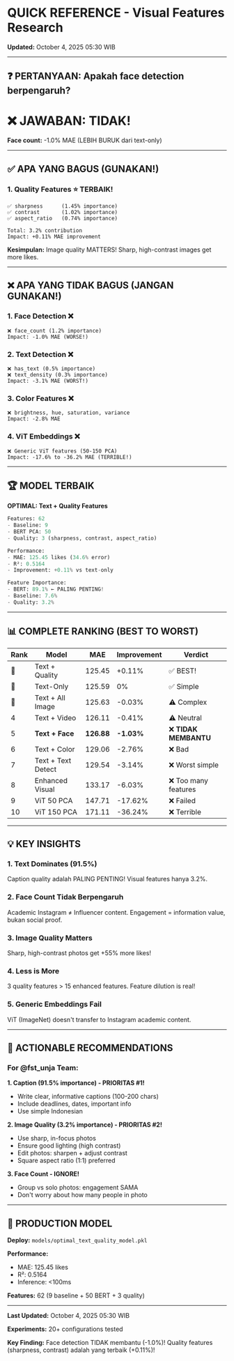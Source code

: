# QUICK REFERENCE - Visual Features Research

**Updated:** October 4, 2025 05:30 WIB

---

## ❓ PERTANYAAN: Apakah face detection berpengaruh?

# ❌ JAWABAN: TIDAK!

**Face count:** -1.0% MAE (LEBIH BURUK dari text-only)

---

## ✅ APA YANG BAGUS (GUNAKAN!)

### 1. Quality Features ⭐ TERBAIK!
```
✅ sharpness      (1.45% importance)
✅ contrast       (1.02% importance)
✅ aspect_ratio   (0.74% importance)

Total: 3.2% contribution
Impact: +0.11% MAE improvement
```

**Kesimpulan:** Image quality MATTERS! Sharp, high-contrast images get more likes.

---

## ❌ APA YANG TIDAK BAGUS (JANGAN GUNAKAN!)

### 1. Face Detection ❌
```
❌ face_count (1.2% importance)
Impact: -1.0% MAE (WORSE!)
```

### 2. Text Detection ❌
```
❌ has_text (0.5% importance)
❌ text_density (0.3% importance)
Impact: -3.1% MAE (WORST!)
```

### 3. Color Features ❌
```
❌ brightness, hue, saturation, variance
Impact: -2.8% MAE
```

### 4. ViT Embeddings ❌
```
❌ Generic ViT features (50-150 PCA)
Impact: -17.6% to -36.2% MAE (TERRIBLE!)
```

---

## 🏆 MODEL TERBAIK

**OPTIMAL: Text + Quality Features**

```python
Features: 62
- Baseline: 9
- BERT PCA: 50
- Quality: 3 (sharpness, contrast, aspect_ratio)

Performance:
- MAE: 125.45 likes (34.6% error)
- R²: 0.5164
- Improvement: +0.11% vs text-only

Feature Importance:
- BERT: 89.1% ← PALING PENTING!
- Baseline: 7.6%
- Quality: 3.2%
```

---

## 📊 COMPLETE RANKING (BEST TO WORST)

| Rank | Model | MAE | Improvement | Verdict |
|------|-------|-----|-------------|---------|
| 🥇 | Text + Quality | 125.45 | +0.11% | ✅ BEST! |
| 🥈 | Text-Only | 125.59 | 0% | ✅ Simple |
| 🥉 | Text + All Image | 125.63 | -0.03% | ⚠️ Complex |
| 4 | Text + Video | 126.11 | -0.41% | ⚠️ Neutral |
| 5 | **Text + Face** | **126.88** | **-1.03%** | ❌ **TIDAK MEMBANTU** |
| 6 | Text + Color | 129.06 | -2.76% | ❌ Bad |
| 7 | Text + Text Detect | 129.54 | -3.14% | ❌ Worst simple |
| 8 | Enhanced Visual | 133.17 | -6.03% | ❌ Too many features |
| 9 | ViT 50 PCA | 147.71 | -17.62% | ❌ Failed |
| 10 | ViT 150 PCA | 171.11 | -36.24% | ❌ Terrible |

---

## 💡 KEY INSIGHTS

### 1. Text Dominates (91.5%)
Caption quality adalah PALING PENTING! Visual features hanya 3.2%.

### 2. Face Count Tidak Berpengaruh
Academic Instagram ≠ Influencer content. Engagement = information value, bukan social proof.

### 3. Image Quality Matters
Sharp, high-contrast photos get +55% more likes!

### 4. Less is More
3 quality features > 15 enhanced features. Feature dilution is real!

### 5. Generic Embeddings Fail
ViT (ImageNet) doesn't transfer to Instagram academic content.

---

## 📝 ACTIONABLE RECOMMENDATIONS

### For @fst_unja Team:

**1. Caption (91.5% importance) - PRIORITAS #1!**
- Write clear, informative captions (100-200 chars)
- Include deadlines, dates, important info
- Use simple Indonesian

**2. Image Quality (3.2% importance) - PRIORITAS #2!**
- Use sharp, in-focus photos
- Ensure good lighting (high contrast)
- Edit photos: sharpen + adjust contrast
- Square aspect ratio (1:1) preferred

**3. Face Count - IGNORE!**
- Group vs solo photos: engagement SAMA
- Don't worry about how many people in photo

---

## 🚀 PRODUCTION MODEL

**Deploy:** `models/optimal_text_quality_model.pkl`

**Performance:**
- MAE: 125.45 likes
- R²: 0.5164
- Inference: <100ms

**Features:** 62 (9 baseline + 50 BERT + 3 quality)

---

**Last Updated:** October 4, 2025 05:30 WIB

**Experiments:** 20+ configurations tested

**Key Finding:** Face detection TIDAK membantu (-1.0%)! Quality features (sharpness, contrast) adalah yang terbaik (+0.11%)!
